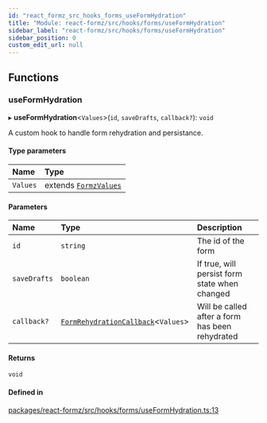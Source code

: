 ```yaml
---
id: "react_formz_src_hooks_forms_useFormHydration"
title: "Module: react-formz/src/hooks/forms/useFormHydration"
sidebar_label: "react-formz/src/hooks/forms/useFormHydration"
sidebar_position: 0
custom_edit_url: null
---
```


## Functions

### useFormHydration

▸ **useFormHydration**<`Values`\>(`id`, `saveDrafts`, `callback?`): `void`

A custom hook to handle form rehydration and persistance.

#### Type parameters

| Name | Type |
| :------ | :------ |
| `Values` | extends [`FormzValues`](react_formz_src_types_form.md#formzvalues) |

#### Parameters

| Name | Type | Description |
| :------ | :------ | :------ |
| `id` | `string` | The id of the form |
| `saveDrafts` | `boolean` | If true, will persist form state when changed |
| `callback?` | [`FormRehydrationCallback`](react_formz_src_types_form.md#formrehydrationcallback)<`Values`\> | Will be called after a form has been rehydrated |

#### Returns

`void`

#### Defined in

[packages/react-formz/src/hooks/forms/useFormHydration.ts:13](https://github.com/ZerryStack/react-formz/blob/main/packages/react-formz/src/hooks/forms/useFormHydration.ts#L13)
